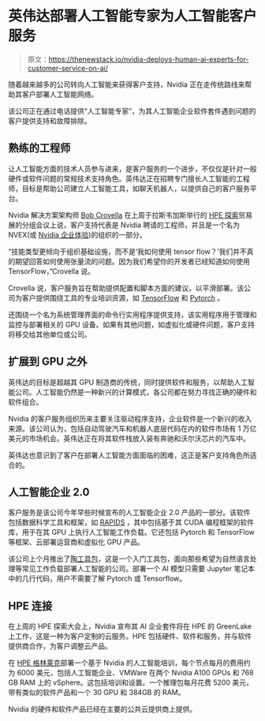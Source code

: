 # 英伟达部署人工智能专家为人工智能客户服务

> 原文：<https://thenewstack.io/nvidia-deploys-human-ai-experts-for-customer-service-on-ai/>

随着越来越多的公司转向人工智能来获得客户支持，Nvidia 正在走传统路线来帮助其客户部署人工智能网络。

该公司正在通过电话提供“人工智能专家”，为其人工智能企业软件套件遇到问题的客户提供支持和故障排除。

## 熟练的工程师

让人工智能方面的技术人员参与进来，是客户服务的一个进步，不仅仅是针对一般硬件或软件问题的常规技术支持角色。英伟达正在招聘专门擅长人工智能的工程师，目标是帮助公司建立人工智能工具，如聊天机器人，以提供自己的客户服务平台。

Nvidia 解决方案架构师 [Bob Crovella](https://www.linkedin.com/in/robert-crovella-0ab46330/) 在上周于拉斯韦加斯举行的 [HPE 探索](https://www.hpe.com/us/en/discover-more-network.html)贸易展的分组会议上说，客户支持代表是 Nvidia 聘请的工程师，并且是一个名为 NVEX(或 [Nvidia 企业体验](https://www.nvidia.com/en-us/data-center/products/ai-enterprise-suite/support/))的组织的一部分。

“技能类型更倾向于组织基础设施，而不是‘我如何使用 tensor flow？’我们并不真的期望回答如何使用张量流的问题。因为我们希望你的开发者已经知道如何使用 TensorFlow，”Crovella 说。

Crovella 说，客户服务旨在帮助提供配置和脚本方面的建议，以平滑部署。该公司为客户提供围绕工具的专业培训资源，如 [TensorFlow](https://www.tensorflow.org/) 和 [Pytorch](https://pytorch.org/) 。

还围绕一个名为系统管理界面的命令行实用程序提供支持，该实用程序用于管理和监控与部署相关的 GPU 设备。如果有其他问题，如虚拟化或硬件问题，客户支持将移交给其他单位或公司。

## 扩展到 GPU 之外

英伟达的目标是超越其 GPU 制造商的传统，同时提供软件和服务，以帮助人工智能公司。人工智能仍然是一种新兴的计算模式，各公司都在努力寻找正确的硬件和软件组合。

Nvidia 的客户服务组织历来主要关注驱动程序支持，企业软件是一个新兴的收入来源。该公司认为，包括自动驾驶汽车和机器人底层代码在内的软件市场有 1 万亿美元的市场机会。英伟达正在将其软件栈放入装有奔驰和沃尔沃芯片的汽车中。

英伟达也意识到了客户在部署人工智能方面面临的困难，这正是客户支持角色所适合的。

## 人工智能企业 2.0

客户服务是该公司今年早些时候宣布的人工智能企业 2.0 产品的一部分。该软件包括数据科学工具和框架，如 [RAPIDS](https://developer.nvidia.com/rapids) ，其中包括基于其 CUDA 编程框架的软件库，用于在其 GPU 上执行人工智能工作负载。它还包括 Pytorch 和 TensorFlow 等框架、云部署运营商和虚拟化 GPU 产品。

该公司上个月推出了[陶工具包](https://developer.nvidia.com/tao-toolkit)，这是一个入门工具包，面向那些希望为自然语言处理等常见工作负载部署人工智能的公司。部署一个 AI 模型只需要 Jupyter 笔记本中的几行代码，用户不需要了解 Pytorch 或 Tensorflow。

## HPE 连接

在上周的 HPE 探索大会上，Nvidia 宣布其 AI 企业套件将在 HPE 的 GreenLake 上工作，这是一种为客户定制的云服务。HPE 包括硬件、软件和服务，并与软件提供商合作，为客户调整云产品。

在 [HPE 格林莱克](https://www.hpe.com/us/en/greenlake.html)部署一个基于 Nvidia 的人工智能培训，每个节点每月的费用约为 6000 美元，包括人工智能企业、VMWare 在两个 Nvidia A100 GPUs 和 768 GB RAM 上的 vSphere。这包括培训和设置。一个推理包每月花费 5200 美元，带有类似的软件产品和一个 30 GPU 和 384GB 的 RAM。

Nvidia 的硬件和软件产品已经在主要的公共云提供商上提供。

<svg xmlns:xlink="http://www.w3.org/1999/xlink" viewBox="0 0 68 31" version="1.1"><title>Group</title> <desc>Created with Sketch.</desc></svg>